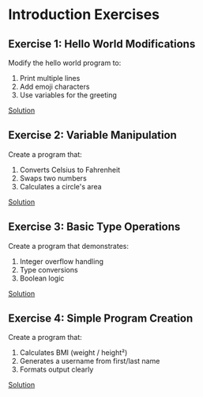 # Introduction Exercises

## Exercise 1: Hello World Modifications

Modify the hello world program to:

1. Print multiple lines
2. Add emoji characters
3. Use variables for the greeting

[Solution](../solutions/exercise_1.rs)

## Exercise 2: Variable Manipulation

Create a program that:

1. Converts Celsius to Fahrenheit
2. Swaps two numbers
3. Calculates a circle's area

[Solution](../solutions/exercise_2.rs)

## Exercise 3: Basic Type Operations

Create a program that demonstrates:

1. Integer overflow handling
2. Type conversions
3. Boolean logic

[Solution](../solutions/exercise_3.rs)

## Exercise 4: Simple Program Creation

Create a program that:

1. Calculates BMI (weight / height²)
2. Generates a username from first/last name
3. Formats output clearly

[Solution](../solutions/exercise_4.rs)
